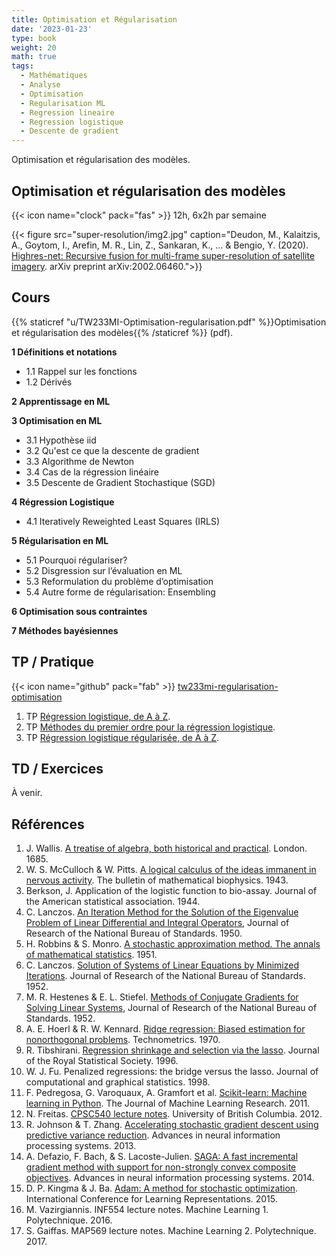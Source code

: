 ```yaml
---
title: Optimisation et Régularisation
date: '2023-01-23'
type: book
weight: 20
math: true
tags:
  - Mathématiques
  - Analyse
  - Optimisation
  - Regularisation ML
  - Regression lineaire
  - Regression logistique
  - Descente de gradient
---
```


Optimisation et régularisation des modèles.

<!--more-->

## Optimisation et régularisation des modèles

{{< icon name="clock" pack="fas" >}} 12h, 6x2h par semaine

{{< figure src="super-resolution/img2.jpg" caption="Deudon, M., Kalaitzis, A., Goytom, I., Arefin, M. R., Lin, Z., Sankaran, K., ... & Bengio, Y. (2020). [Highres-net: Recursive fusion for multi-frame super-resolution of satellite imagery](https://arxiv.org/pdf/2002.06460.pdf). arXiv preprint arXiv:2002.06460.">}}

## Cours

{{% staticref "u/TW233MI-Optimisation-regularisation.pdf" %}}Optimisation et régularisation des modèles{{% /staticref %}} (pdf).

<b>1 Définitions et notations</b>
- 1.1 Rappel sur les fonctions
- 1.2 Dérivés

<b>2 Apprentissage en ML</b>

<b>3 Optimisation en ML</b>
- 3.1 Hypothèse iid
- 3.2 Qu'est ce que la descente de gradient
- 3.3 Algorithme de Newton
- 3.4 Cas de la régression linéaire
- 3.5 Descente de Gradient Stochastique (SGD)

<b>4 Régression Logistique</b>
- 4.1 Iteratively Reweighted Least Squares (IRLS)

<b>5 Régularisation en ML</b>
- 5.1 Pourquoi régulariser?
- 5.2 Disgression sur l’évaluation en ML
- 5.3 Reformulation du problème d’optimisation
- 5.4 Autre forme de régularisation: Ensembling

<b>6 Optimisation sous contraintes</b>

<b>7 Méthodes bayésiennes</b>

## TP / Pratique 
{{< icon name="github" pack="fab" >}} [tw233mi-regularisation-optimisation](https://framagit.org/MichelDeudon/tw233mi-regularisation-optimisation)

1. TP [Régression logistique, de A à Z](https://framagit.org/MichelDeudon/tw233mi-regularisation-optimisation/blob/main/td/td1-logistic-regression-az.ipynb).
2. TP [Méthodes du premier ordre pour la régression logistique](https://framagit.org/MichelDeudon/tw233mi-regularisation-optimisation/blob/main/td/td2-regularized-logistic-regression.ipynb).
3. TP [Régression logistique régularisée, de A à Z](https://framagit.org/MichelDeudon/tw233mi-regularisation-optimisation/blob/main/td/td3-regularized-logistic-regression.ipynb).

## TD / Exercices

À venir.

## Références
1. J. Wallis. [A treatise of algebra, both historical and practical](https://royalsocietypublishing.org/doi/10.1098/rstl.1685.0053). London. 1685.
2. W. S. McCulloch & W. Pitts. [A logical calculus of the ideas immanent in nervous activity](https://www.cs.cmu.edu/~./epxing/Class/10715/reading/McCulloch.and.Pitts.pdf). The bulletin of mathematical biophysics. 1943.
3. Berkson, J. Application of the logistic function to bio-assay. Journal of the American statistical association. 1944.
4. C. Lanczos. [An Iteration Method for the Solution of the Eigenvalue Problem of Linear Differential and Integral Operators](https://nvlpubs.nist.gov/nistpubs/jres/045/jresv45n4p255_a1b.pdf), Journal of Research of the National Bureau of Standards. 1950.
5. H. Robbins & S. Monro. [A stochastic approximation method. The annals of mathematical statistics](https://www.columbia.edu/~ww2040/8100F16/RM51.pdf). 1951.
6. C. Lanczos. [Solution of Systems of Linear Equations by Minimized Iterations](https://nvlpubs.nist.gov/nistpubs/jres/049/jresv49n1p33_A1b.pdf). Journal of Research of the National Bureau of Standards. 1952.
7. M. R. Hestenes & E. L. Stiefel. [Methods of Conjugate Gradients for Solving Linear Systems](https://nvlpubs.nist.gov/nistpubs/jres/049/jresv49n6p409_a1b.pdf), Journal of Research of the National Bureau of Standards. 1952.
8. A. E. Hoerl & R. W. Kennard. [Ridge regression: Biased estimation for nonorthogonal problems](https://homepages.math.uic.edu/~lreyzin/papers/ridge.pdf). Technometrics. 1970.
9. R. Tibshirani. [Regression shrinkage and selection via the lasso](https://cs.nyu.edu/~roweis/csc2515-2006/readings/lasso.pdf). Journal of the Royal Statistical Society. 1996.
10. W. J. Fu. Penalized regressions: the bridge versus the lasso. Journal of computational and graphical statistics. 1998.
11. F. Pedregosa, G. Varoquaux, A. Gramfort et al. [Scikit-learn: Machine learning in Python](https://www.jmlr.org/papers/volume12/pedregosa11a/pedregosa11a.pdf). The Journal of Machine Learning Research. 2011.
12. N. Freitas. [CPSC540 lecture notes](https://www.cs.ubc.ca/~nando/540-2013/lectures.html). University of British Columbia. 2012.
13. R. Johnson & T. Zhang. [Accelerating stochastic gradient descent using predictive variance reduction](https://proceedings.neurips.cc/paper/2013/file/ac1dd209cbcc5e5d1c6e28598e8cbbe8-Paper.pdf). Advances in neural information processing systems. 2013.
14. A. Defazio, F. Bach, & S. Lacoste-Julien. [SAGA: A fast incremental gradient method with support for non-strongly convex composite objectives](https://proceedings.neurips.cc/paper_files/paper/2014/file/ede7e2b6d13a41ddf9f4bdef84fdc737-Paper.pdf). Advances in neural information processing systems. 2014.
15. D. P. Kingma & J. Ba. [Adam: A method for stochastic optimization](https://arxiv.org/pdf/1412.6980.pdf). International Conference for Learning Representations. 2015.
16. M. Vazirgiannis. INF554 lecture notes. Machine Learning 1. Polytechnique. 2016.
17. S. Gaiffas. MAP569 lecture notes. Machine Learning 2. Polytechnique. 2017.